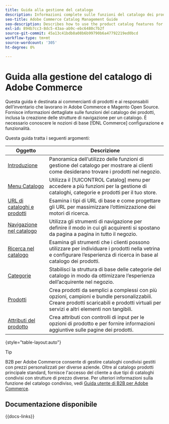 ```yaml
---
title: Guida alla gestione del catalogo
description: Informazioni complete sulle funzioni del catalogo dei prodotti per gli amministratori di Adobe Commerce e di Magento Open Source e per i venditori e-commerce.
seo-title: Adobe Commerce Catalog Management Guide
seo-description: Describes how to use the product catalog features for Adobe Commerce and Magento Open Source.
exl-id: 894b7cc3-8dc5-43aa-ab9c-ebc6480c7b2f
source-git-commit: 45a13c41bdb8a08b6b99790b6a47792219ed0bcd
workflow-type: tm+mt
source-wordcount: '305'
ht-degree: 0%

---
```


# Guida alla gestione del catalogo di Adobe Commerce

Questa guida è destinata ai commercianti di prodotti e ai responsabili dell’inventario che lavorano in Adobe Commerce e Magento Open Source. Fornisce informazioni dettagliate sulle funzioni del catalogo dei prodotti, inclusa la creazione delle strutture di navigazione per un catalogo. È necessario conoscere le nozioni di base [!DNL Commerce] configurazione e funzionalità.

Questa guida tratta i seguenti argomenti:

| Oggetto | Descrizione |
| ------- | ----------- |
| [Introduzione](introduction.md) | Panoramica dell’utilizzo delle funzioni di gestione del catalogo per mostrare ai clienti come desiderano trovare i prodotti nel negozio. |
| [Menu Catalogo](catalog-menu.md) | Utilizza il [!UICONTROL Catalog] menu per accedere a più funzioni per la gestione di cataloghi, categorie e prodotti per il tuo store. |
| [URL di cataloghi e prodotti](catalog-urls.md) | Esamina i tipi di URL di base e come progettare gli URL per massimizzare l’ottimizzazione dei motori di ricerca. |
| [Navigazione nel catalogo](navigation.md) | Utilizza gli strumenti di navigazione per definire il modo in cui gli acquirenti si spostano da pagina a pagina in tutto il negozio. |
| [Ricerca nel catalogo](search.md) | Esamina gli strumenti che i clienti possono utilizzare per individuare i prodotti nella vetrina e configurare l’esperienza di ricerca in base al catalogo dei prodotti. |
| [Categorie](categories.md) | Stabilisci la struttura di base delle categorie del catalogo in modo da ottimizzare l’esperienza dell’acquirente nel negozio. |
| [Prodotti](products-list.md) | Crea prodotti da semplici a complessi con più opzioni, campioni e bundle personalizzabili. Creare prodotti scaricabili e prodotti virtuali per servizi e altri elementi non tangibili. |
| [Attributi del prodotto](product-attributes.md) | Crea attributi con controlli di input per le opzioni di prodotto e per fornire informazioni aggiuntive sulle pagine dei prodotti. |

{style="table-layout:auto"}

>[!TIP]
>
>B2B per Adobe Commerce consente di gestire cataloghi condivisi gestiti con prezzi personalizzati per diverse aziende. Oltre al catalogo prodotti principale standard, fornisce l&#39;accesso del cliente a due tipi di cataloghi condivisi con strutture di prezzo diverse. Per ulteriori informazioni sulla funzione del catalogo condiviso, vedi [Guida utente di B2B per Adobe Commerce](../b2b/catalog-shared.md).

## Documentazione disponibile

{{docs-links}}

